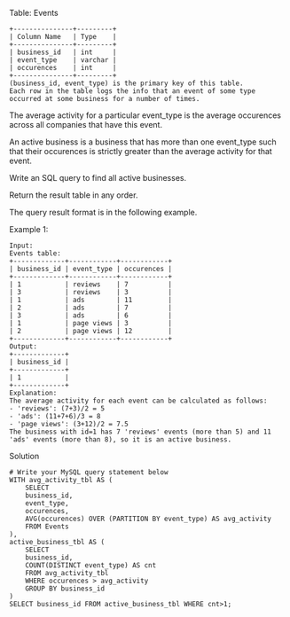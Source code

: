 Table: Events
```
+---------------+---------+
| Column Name   | Type    |
+---------------+---------+
| business_id   | int     |
| event_type    | varchar |
| occurences    | int     | 
+---------------+---------+
(business_id, event_type) is the primary key of this table.
Each row in the table logs the info that an event of some type occurred at some business for a number of times.
```
 

The average activity for a particular event_type is the average occurences across all companies that have this event.

An active business is a business that has more than one event_type such that their occurences is strictly greater than the average activity for that event.

Write an SQL query to find all active businesses.

Return the result table in any order.

The query result format is in the following example.

 

Example 1:
```
Input: 
Events table:
+-------------+------------+------------+
| business_id | event_type | occurences |
+-------------+------------+------------+
| 1           | reviews    | 7          |
| 3           | reviews    | 3          |
| 1           | ads        | 11         |
| 2           | ads        | 7          |
| 3           | ads        | 6          |
| 1           | page views | 3          |
| 2           | page views | 12         |
+-------------+------------+------------+
Output: 
+-------------+
| business_id |
+-------------+
| 1           |
+-------------+
Explanation:  
The average activity for each event can be calculated as follows:
- 'reviews': (7+3)/2 = 5
- 'ads': (11+7+6)/3 = 8
- 'page views': (3+12)/2 = 7.5
The business with id=1 has 7 'reviews' events (more than 5) and 11 'ads' events (more than 8), so it is an active business.

```
Solution
```
# Write your MySQL query statement below
WITH avg_activity_tbl AS (
    SELECT
    business_id,
    event_type,
    occurences,
    AVG(occurences) OVER (PARTITION BY event_type) AS avg_activity
    FROM Events
),
active_business_tbl AS (
    SELECT
    business_id,
    COUNT(DISTINCT event_type) AS cnt
    FROM avg_activity_tbl
    WHERE occurences > avg_activity
    GROUP BY business_id
)
SELECT business_id FROM active_business_tbl WHERE cnt>1;
```